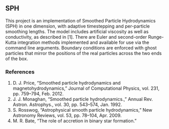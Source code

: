 ## SPH
This project is an implementation of Smoothed Particle Hydrodynamics (SPH) in one dimension, with adaptive timestepping and per-particle smoothing lengths.
The model includes artificial viscosity as well as conductivity, as described in [1].
There are Euler and second-order Runge-Kutta integration methods implemented and available for use via the command line arguments.
Boundary conditions are enforced with ghost particles that mirror the positions of the real particles across the two ends of the box.

### References

1. D. J. Price, “Smoothed particle hydrodynamics and magnetohydrodynamics,” Journal of
Computational Physics, vol. 231, pp. 759–794, Feb. 2012.
2. J. J. Monaghan, “Smoothed particle hydrodynamics.,” Annual Rev. Astron. Astrophys.,
vol. 30, pp. 543–574, Jan. 1992.
3. S. Rosswog, “Astrophysical smooth particle hydrodynamics,” New Astronomy Reviews,
vol. 53, pp. 78–104, Apr. 2009.
4. M. R. Bate, “The role of accretion in binary star formation.”
